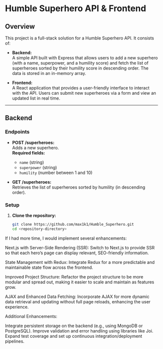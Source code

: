 # Humble Superhero API & Frontend
## Overview

This project is a full-stack solution for a Humble Superhero API. It consists of:

- **Backend:**  
  A simple API built with Express that allows users to add a new superhero (with a name, superpower, and a humility score) and fetch the list of superheroes sorted by their humility score in descending order. The data is stored in an in-memory array.

- **Frontend:**  
  A React application that provides a user-friendly interface to interact with the API. Users can submit new superheroes via a form and view an updated list in real time.

---

## Backend

### Endpoints

- **POST /superheroes:**  
  Adds a new superhero.  
  **Required fields:**
    - `name` (string)
    - `superpower` (string)
    - `humility` (number between 1 and 10)

- **GET /superheroes:**  
  Retrieves the list of superheroes sorted by humility (in descending order).

### Setup

1. **Clone the repository:**

   ```bash
   git clone https://github.com/max1k1/Humble_Superhero.git
   cd <repository-directory>

If I had more time, I would implement several enhancements:

Next.js with Server-Side Rendering (SSR):
Switch to Next.js to provide SSR so that each hero’s page can display relevant, SEO-friendly information.

State Management with Redux:
Integrate Redux for a more predictable and maintainable state flow across the frontend.

Improved Project Structure:
Refactor the project structure to be more modular and spread out, making it easier to scale and maintain as features grow.

AJAX and Enhanced Data Fetching:
Incorporate AJAX for more dynamic data retrieval and updating without full page reloads, enhancing the user experience.

Additional Enhancements:

Integrate persistent storage on the backend (e.g., using MongoDB or PostgreSQL).
Improve validation and error handling using libraries like Joi.
Expand test coverage and set up continuous integration/deployment pipelines.